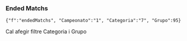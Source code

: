 ### Ended Matchs

```
{"f":"endedMatchs", "Campeonato":"1", "Categoria":"7", "Grupo":95}
```

Cal afegir filtre Categoria i Grupo

